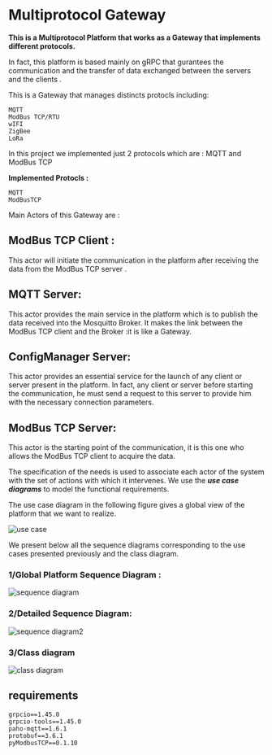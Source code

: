 # Multiprotocol Gateway 

**This is a Multiprotocol Platform that works as a Gateway that 
implements different protocols.**


In fact, this platform is based mainly on gRPC that gurantees the communication and the transfer of data exchanged between the servers and the clients .

This is a Gateway that manages distincts protocls including:

    MQTT
    ModBus TCP/RTU
    wIFI
    ZigBee
    LoRa
 
In this project we implemented just 2 protocols which are : MQTT and ModBus TCP

**Implemented Protocls :**

    MQTT
    ModBusTCP

Main Actors of this Gateway are :

## ModBus TCP Client :
 This actor will initiate the communication in the platform after receiving the data from the ModBus TCP server .

## MQTT Server:
 This actor provides the main service in the platform which is to publish the data received into the Mosquitto Broker. It makes the link between the ModBus TCP client and the Broker :it is like a Gateway.

## ConfigManager Server:
 This actor provides an essential service for the launch of any client or server present in the platform. In fact, any client or server before starting the communication, he must send a request to this server to provide him with the necessary connection parameters.

## ModBus TCP Server:
 This actor is the starting point of the communication, it is this one who allows the ModBus TCP client to acquire the data.

The specification of the needs is used to associate each actor of the system with the set of actions with which it intervenes. We use the **_use case diagrams_** to model the functional requirements.

The use case diagram in the following figure gives a global view of the platform that we want to realize.

![use case](https://user-images.githubusercontent.com/87174876/167430386-b85a8edc-ee19-4df4-9e37-c4650968bf62.png)

We present below all the sequence diagrams corresponding to the use cases presented previously and the class diagram.

### 1/Global Platform Sequence Diagram :
![sequence diagram](https://user-images.githubusercontent.com/87174876/167430412-f2ff18e4-dcd8-4d50-83fe-27ee60f2d60c.png)

### 2/Detailed Sequence Diagram:
![sequence diagram2](https://user-images.githubusercontent.com/87174876/167430453-053813d3-3e7e-4784-b3ab-b07702e6f584.png)

### 3/Class diagram 
![class diagram](https://user-images.githubusercontent.com/87174876/167430488-60b77bcd-5957-4de1-8ebf-8cede2e0ea1f.png)


## requirements

    grpcio==1.45.0
    grpcio-tools==1.45.0
    paho-mqtt==1.6.1
    protobuf==3.6.1
    pyModbusTCP==0.1.10



